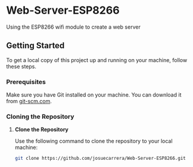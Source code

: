 # Web-Server-ESP8266

Using the ESP8266 wifi module to create a web server 

## Getting Started

To get a local copy of this project up and running on your machine, follow these steps.

### Prerequisites

Make sure you have Git installed on your machine. You can download it from [git-scm.com](https://git-scm.com/).

### Cloning the Repository

1. **Clone the Repository**

   Use the following command to clone the repository to your local machine:

   ```bash
   git clone https://github.com/josuecarrera/Web-Server-ESP8266.git
